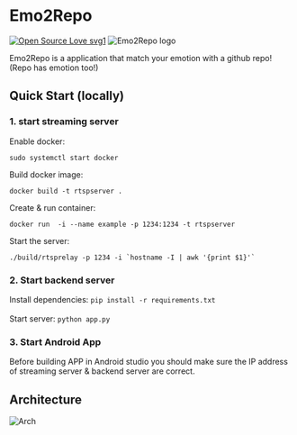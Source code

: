 # Emo2Repo
[![Open Source Love svg1](https://badges.frapsoft.com/os/v1/open-source.svg?v=103)](https://github.com/ellerbrock/open-source-badges/)
![Emo2Repo logo](https://i.imgur.com/ypC3rVf.png)

Emo2Repo is a application that match your emotion with a github repo! (Repo has emotion too!)


## Quick Start (locally)

### 1. start streaming server

Enable docker:
```
sudo systemctl start docker
```

Build docker image:
```
docker build -t rtspserver .
```
Create & run container:
```
docker run  -i --name example -p 1234:1234 -t rtspserver
```
Start the server:
```
./build/rtsprelay -p 1234 -i `hostname -I | awk '{print $1}'`
```
### 2. Start backend server

Install dependencies:
`pip install -r requirements.txt`
<br>
<br>
Start server:
```python app.py```

### 3. Start Android App
Before building APP in Android studio you should make sure the IP address of streaming server & backend server are correct.

## Architecture

![Arch](https://i.imgur.com/qOrh7yD.png)
